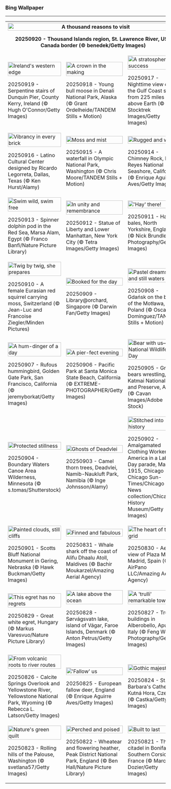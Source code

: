 <h3>
 Bing Wallpaper
</h3>
<hr/>
<table>
<tr>
<th colspan="3">
<img alt="A thousand reasons to visit" src="https://www.bing.com/th?id=OHR.ThousandIslands_EN-US7884567746_UHD.jpg&amp;rf=LaDigue_UHD.jpg&amp;pid=hp&amp;w=3840&amp;h=2160&amp;rs=1&amp;c=4" width="100%"/><p>20250920 - Thousand Islands region, St. Lawrence River, US-Canada border (© benedek/Getty Images)</p></th>
</tr>
<tr>
<td><img alt="Ireland's western edge" src="https://www.bing.com/th?id=OHR.DunquinIreland_EN-US9846056364_UHD.jpg&amp;rf=LaDigue_UHD.jpg&amp;pid=hp&amp;w=3840&amp;h=2160&amp;rs=1&amp;c=4" width="100%"/><p>20250919 - Serpentine stairs of Dunquin Pier, County Kerry, Ireland (© Hugh O'Connor/Getty Images)</p></td>
<td><img alt="A crown in the making" src="https://www.bing.com/th?id=OHR.YoungMoose_EN-US2991221135_UHD.jpg&amp;rf=LaDigue_UHD.jpg&amp;pid=hp&amp;w=3840&amp;h=2160&amp;rs=1&amp;c=4" width="100%"/><p>20250918 - Young bull moose in Denali National Park, Alaska (© Grant Ordelheide/TANDEM Stills + Motion)</p></td>
<td><img alt="A stratospheric success" src="https://www.bing.com/th?id=OHR.OzoneEarth_EN-US9728527733_UHD.jpg&amp;rf=LaDigue_UHD.jpg&amp;pid=hp&amp;w=3840&amp;h=2160&amp;rs=1&amp;c=4" width="100%"/><p>20250917 - Nighttime view of the Gulf Coast states from 225 miles above Earth (© Stocktrek Images/Getty Images)</p></td>
</tr>
<tr>
<td><img alt="Vibrancy in every brick" src="https://www.bing.com/th?id=OHR.DallasLegorreta_EN-US9050675226_UHD.jpg&amp;rf=LaDigue_UHD.jpg&amp;pid=hp&amp;w=3840&amp;h=2160&amp;rs=1&amp;c=4" width="100%"/><p>20250916 - Latino Cultural Center designed by Ricardo Legorreta, Dallas, Texas (© Ken Hurst/Alamy)</p></td>
<td><img alt="Moss and mist" src="https://www.bing.com/th?id=OHR.HohWaterfall_EN-US9003533736_UHD.jpg&amp;rf=LaDigue_UHD.jpg&amp;pid=hp&amp;w=3840&amp;h=2160&amp;rs=1&amp;c=4" width="100%"/><p>20250915 - A waterfall in Olympic National Park, Washington (© Chris Moore/TANDEM Stills + Motion)</p></td>
<td><img alt="Rugged and wild" src="https://www.bing.com/th?id=OHR.PointReyesSeashore_EN-US8949381326_UHD.jpg&amp;rf=LaDigue_UHD.jpg&amp;pid=hp&amp;w=3840&amp;h=2160&amp;rs=1&amp;c=4" width="100%"/><p>20250914 - Chimney Rock, Point Reyes National Seashore, California (© Enrique Aguirre Aves/Getty Images)</p></td>
</tr>
<tr>
<td><img alt="Swim wild, swim free" src="https://www.bing.com/th?id=OHR.SpinnerDolphins_EN-US8860882818_UHD.jpg&amp;rf=LaDigue_UHD.jpg&amp;pid=hp&amp;w=3840&amp;h=2160&amp;rs=1&amp;c=4" width="100%"/><p>20250913 - Spinner dolphin pod in the Red Sea, Marsa Alam, Egypt (© Franco Banfi/Nature Picture Library)</p></td>
<td><img alt="In unity and remembrance" src="https://www.bing.com/th?id=OHR.LibertyManhattan_EN-US8781721086_UHD.jpg&amp;rf=LaDigue_UHD.jpg&amp;pid=hp&amp;w=3840&amp;h=2160&amp;rs=1&amp;c=4" width="100%"/><p>20250912 - Statue of Liberty and Lower Manhattan, New York City (© Tetra Images/Getty Images)</p></td>
<td><img alt="'Hay' there!" src="https://www.bing.com/th?id=OHR.YorkshireHay_EN-US8523120193_UHD.jpg&amp;rf=LaDigue_UHD.jpg&amp;pid=hp&amp;w=3840&amp;h=2160&amp;rs=1&amp;c=4" width="100%"/><p>20250911 - Hay bales, North Yorkshire, England (© Nick Brundle Photography/Getty Images)</p></td>
</tr>
<tr>
<td><img alt="Twig by twig, she prepares" src="https://www.bing.com/th?id=OHR.SwissSquirrel_EN-US8185093853_UHD.jpg&amp;rf=LaDigue_UHD.jpg&amp;pid=hp&amp;w=3840&amp;h=2160&amp;rs=1&amp;c=4" width="100%"/><p>20250910 - A female Eurasian red squirrel carrying moss, Switzerland (© Jean-Luc and Francoise Ziegler/Minden Pictures)</p></td>
<td><img alt="Booked for the day" src="https://www.bing.com/th?id=OHR.OrchardLibrary_EN-US8095609746_UHD.jpg&amp;rf=LaDigue_UHD.jpg&amp;pid=hp&amp;w=3840&amp;h=2160&amp;rs=1&amp;c=4" width="100%"/><p>20250909 - Library@orchard, Singapore (© Darwin Fan/Getty Images)</p></td>
<td><img alt="Pastel dreams and still waters" src="https://www.bing.com/th?id=OHR.BlueGdansk_EN-US8032283831_UHD.jpg&amp;rf=LaDigue_UHD.jpg&amp;pid=hp&amp;w=3840&amp;h=2160&amp;rs=1&amp;c=4" width="100%"/><p>20250908 - Gdańsk on the banks of the Motława, Poland (© Oscar Dominguez/TANDEM Stills + Motion)</p></td>
</tr>
<tr><td><img alt="A hum-dinger of a day" src="https://www.bing.com/th?id=OHR.RufousHummer_EN-US7346003108_UHD.jpg&amp;rf=LaDigue_UHD.jpg&amp;pid=hp&amp;w=3840&amp;h=2160&amp;rs=1&amp;c=4" width="100%"/><p>20250907 - Rufous hummingbird, Golden Gate Park, San Francisco, California (© jeremyborkat/Getty Images)</p></td><td><img alt="A pier-fect evening" src="https://www.bing.com/th?id=OHR.SunsetPier_EN-US7261804528_UHD.jpg&amp;rf=LaDigue_UHD.jpg&amp;pid=hp&amp;w=3840&amp;h=2160&amp;rs=1&amp;c=4" width="100%"/><p>20250906 - Pacific Park at Santa Monica State Beach, California (© EXTREME-PHOTOGRAPHER/Getty Images)</p></td><td><img alt="Bear with us—it's National Wildlife Day" src="https://www.bing.com/th?id=OHR.WrestlingBears_EN-US4338158114_UHD.jpg&amp;rf=LaDigue_UHD.jpg&amp;pid=hp&amp;w=3840&amp;h=2160&amp;rs=1&amp;c=4" width="100%"/><p>20250905 - Grizzly bears wrestling, Katmai National Park and Preserve, Alaska (© Cavan Images/Adobe Stock)</p></td></tr><tr><td><img alt="Protected stillness" src="https://www.bing.com/th?id=OHR.MinnesotaWaters_EN-US4282198656_UHD.jpg&amp;rf=LaDigue_UHD.jpg&amp;pid=hp&amp;w=3840&amp;h=2160&amp;rs=1&amp;c=4" width="100%"/><p>20250904 - Boundary Waters Canoe Area Wilderness, Minnesota (© s.tomas/Shutterstock)</p></td><td><img alt="Ghosts of Deadvlei" src="https://www.bing.com/th?id=OHR.DeadvleiTrees_EN-US4233800313_UHD.jpg&amp;rf=LaDigue_UHD.jpg&amp;pid=hp&amp;w=3840&amp;h=2160&amp;rs=1&amp;c=4" width="100%"/><p>20250903 - Camel thorn trees, Deadvlei, Namib-Naukluft Park, Namibia (© Inge Johnsson/Alamy)</p></td><td><img alt="Stitched into history" src="https://www.bing.com/th?id=OHR.LaborDayChicago_EN-US3947410593_UHD.jpg&amp;rf=LaDigue_UHD.jpg&amp;pid=hp&amp;w=3840&amp;h=2160&amp;rs=1&amp;c=4" width="100%"/><p>20250902 - Amalgamated Clothing Workers of America in a Labor Day parade, May 1915, Chicago (© Chicago Sun-Times/Chicago Daily News collection/Chicago History Museum/Getty Images)</p></td></tr><tr><td><img alt="Painted clouds, still cliffs" src="https://www.bing.com/th?id=OHR.ScottsBluff_EN-US3893566724_UHD.jpg&amp;rf=LaDigue_UHD.jpg&amp;pid=hp&amp;w=3840&amp;h=2160&amp;rs=1&amp;c=4" width="100%"/><p>20250901 - Scotts Bluff National Monument in Gering, Nebraska (© Hawk Buckman/Getty Images)</p></td><td><img alt="Finned and fabulous" src="https://www.bing.com/th?id=OHR.MaldivesWhaleShark_EN-US3819740955_UHD.jpg&amp;rf=LaDigue_UHD.jpg&amp;pid=hp&amp;w=3840&amp;h=2160&amp;rs=1&amp;c=4" width="100%"/><p>20250831 - Whale shark off the coast of Alifu Dhaalu Atoll, Maldives (© Bachir Moukarzel/Amazing Aerial Agency)</p></td><td><img alt="The heart of the grid" src="https://www.bing.com/th?id=OHR.PlazaMayor_EN-US3692727880_UHD.jpg&amp;rf=LaDigue_UHD.jpg&amp;pid=hp&amp;w=3840&amp;h=2160&amp;rs=1&amp;c=4" width="100%"/><p>20250830 - Aerial view of Plaza Mayor, Madrid, Spain (© AirPano LLC/Amazing Aerial Agency)</p></td></tr><tr><td><img alt="This egret has no regrets" src="https://www.bing.com/th?id=OHR.WhiteEgret_EN-US3605994040_UHD.jpg&amp;rf=LaDigue_UHD.jpg&amp;pid=hp&amp;w=3840&amp;h=2160&amp;rs=1&amp;c=4" width="100%"/><p>20250829 - Great white egret, Hungary (© Markus Varesvuo/Nature Picture Library)</p></td><td><img alt="A lake above the ocean" src="https://www.bing.com/th?id=OHR.FaroeLake_EN-US3557234950_UHD.jpg&amp;rf=LaDigue_UHD.jpg&amp;pid=hp&amp;w=3840&amp;h=2160&amp;rs=1&amp;c=4" width="100%"/><p>20250828 - Sørvágsvatn lake, island of Vágar, Faroe Islands, Denmark (© Anton Petrus/Getty Images)</p></td><td><img alt="A 'trulli' remarkable town" src="https://www.bing.com/th?id=OHR.TrulliHouses_EN-US3489439665_UHD.jpg&amp;rf=LaDigue_UHD.jpg&amp;pid=hp&amp;w=3840&amp;h=2160&amp;rs=1&amp;c=4" width="100%"/><p>20250827 - Trullo buildings in Alberobello, Apulia, Italy (© Feng Wei Photography/Getty Images)</p></td></tr><tr><td><img alt="From volcanic roots to river routes" src="https://www.bing.com/th?id=OHR.YellowstoneRiver_EN-US3380364726_UHD.jpg&amp;rf=LaDigue_UHD.jpg&amp;pid=hp&amp;w=3840&amp;h=2160&amp;rs=1&amp;c=4" width="100%"/><p>20250826 - Calcite Springs Overlook and Yellowstone River, Yellowstone National Park, Wyoming (© Rebecca L. Latson/Getty Images)</p></td><td><img alt="'Fallow' us" src="https://www.bing.com/th?id=OHR.CervusDama_EN-US3217647015_UHD.jpg&amp;rf=LaDigue_UHD.jpg&amp;pid=hp&amp;w=3840&amp;h=2160&amp;rs=1&amp;c=4" width="100%"/><p>20250825 - European fallow deer, England (© Enrique Aguirre Aves/Getty Images)</p></td><td><img alt="Gothic majesty" src="https://www.bing.com/th?id=OHR.SaintBarbaras_EN-US3076115197_UHD.jpg&amp;rf=LaDigue_UHD.jpg&amp;pid=hp&amp;w=3840&amp;h=2160&amp;rs=1&amp;c=4" width="100%"/><p>20250824 - St. Barbara's Cathedral, Kutná Hora, Czechia (© Castka/Getty Images)</p></td></tr><tr><td><img alt="Nature's green quilt" src="https://www.bing.com/th?id=OHR.PalouseWA_EN-US2419102005_UHD.jpg&amp;rf=LaDigue_UHD.jpg&amp;pid=hp&amp;w=3840&amp;h=2160&amp;rs=1&amp;c=4" width="100%"/><p>20250823 - Rolling hills of the Palouse, Washington (© svetlana57/Getty Images)</p></td><td><img alt="Perched and poised" src="https://www.bing.com/th?id=OHR.WheatearBird_EN-US2132045619_UHD.jpg&amp;rf=LaDigue_UHD.jpg&amp;pid=hp&amp;w=3840&amp;h=2160&amp;rs=1&amp;c=4" width="100%"/><p>20250822 - Wheatear and flowering heather, Peak District National Park, England (© Ben Hall/Nature Picture Library)</p></td><td><img alt="Built to last" src="https://www.bing.com/th?id=OHR.CitadelBonifacio_EN-US2046177235_UHD.jpg&amp;rf=LaDigue_UHD.jpg&amp;pid=hp&amp;w=3840&amp;h=2160&amp;rs=1&amp;c=4" width="100%"/><p>20250821 - The citadel in Bonifacio, Southern Corsica, France (© Marc Dozier/Getty Images)</p></td></tr></table>
